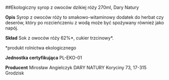 ##Ekologiczny syrop z owoców dzikiej róży 270ml, Dary Natury

**Opis** Syrop z owoców róży to smakowo-witaminowy dodatek do herbat czy deserów, który po rozcieńczeniu z wodą może być spożywany również jako napój.

**Skład** Sok z owoców róży 62%\*, cukier trzcinowy\*.  

\*produkt rolnictwa ekologicznego

**Jednostka certyfikująca** PL-EKO-01

**Producent** Mirosław Angielczyk DARY NATURY
Koryciny 73, 17-315 Grodzisk
